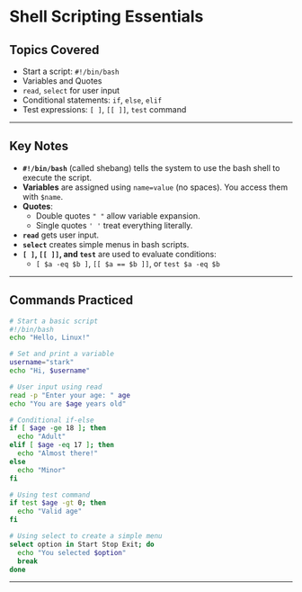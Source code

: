 # Shell Scripting Essentials


##  Topics Covered

- Start a script: `#!/bin/bash`
- Variables and Quotes
- `read`, `select` for user input
- Conditional statements: `if`, `else`, `elif`
- Test expressions: `[ ]`, `[[ ]]`, `test` command

---

##  Key Notes

- **`#!/bin/bash`** (called shebang) tells the system to use the bash shell to execute the script.
- **Variables** are assigned using `name=value` (no spaces). You access them with `$name`.
- **Quotes**:
  - Double quotes `" "` allow variable expansion.
  - Single quotes `' '` treat everything literally.
- **`read`** gets user input.
- **`select`** creates simple menus in bash scripts.
- **`[ ]`, `[[ ]]`, and `test`** are used to evaluate conditions:
  - `[ $a -eq $b ]`, `[[ $a == $b ]]`, or `test $a -eq $b`

---

##  Commands Practiced

```bash
# Start a basic script
#!/bin/bash
echo "Hello, Linux!"

# Set and print a variable
username="stark"
echo "Hi, $username"

# User input using read
read -p "Enter your age: " age
echo "You are $age years old"

# Conditional if-else
if [ $age -ge 18 ]; then
  echo "Adult"
elif [ $age -eq 17 ]; then
  echo "Almost there!"
else
  echo "Minor"
fi

# Using test command
if test $age -gt 0; then
  echo "Valid age"
fi

# Using select to create a simple menu
select option in Start Stop Exit; do
  echo "You selected $option"
  break
done
```

---

